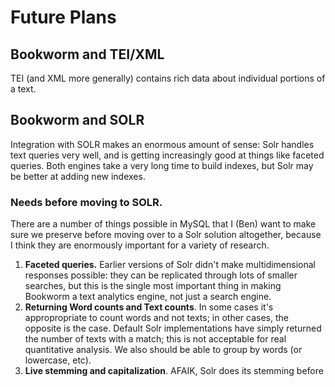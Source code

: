 # Future Plans

## Bookworm and TEI/XML

TEI (and XML more generally) contains rich data about individual portions of a text.

## Bookworm and SOLR

Integration with SOLR makes an enormous amount of sense: Solr handles text queries very well, and is getting increasingly good at things like faceted queries. Both engines take a very long time to build indexes, but Solr may be better at adding new indexes.

### Needs before moving to SOLR.
There are a number of things possible in MySQL that I (Ben) want to make sure we preserve before moving over to a Solr solution altogether, because I think they are enormously important for a variety of research.

1. **Faceted queries.** Earlier versions of Solr didn't make multidimensional responses possible: they can be replicated through lots of smaller searches, but this is the single most important thing in making Bookworm a text analytics engine, not just a search engine.
2. **Returning Word counts and Text counts**. In some cases it's appropropriate to count words and not texts; in other cases, the opposite is the case. Default Solr implementations have simply returned the number of texts with a match; this is not acceptable for real quantitative analysis. We also should be able to group by words (or lowercase, etc).
3. **Live stemming and capitalization**. AFAIK, Solr does its stemming before

